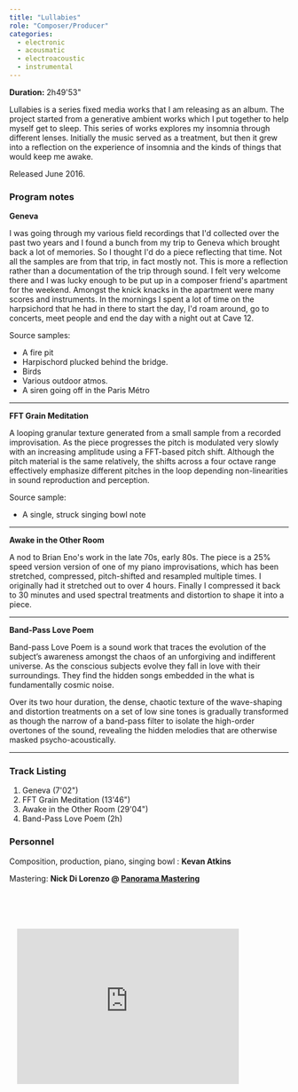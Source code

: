 ```yaml
---
title: "Lullabies"
role: "Composer/Producer"
categories:
  - electronic
  - acousmatic
  - electroacoustic
  - instrumental
---
```




**Duration:** 2h49'53"

Lullabies is a series fixed media works that I am releasing as an album. The project started from a generative ambient works which I put together to help myself get to sleep. This series of works explores my insomnia through different lenses. Initially the music served as a treatment, but then it grew into a reflection on the experience of insomnia and the kinds of things that would keep me awake.

Released June 2016.

### Program notes

**Geneva**

I was going through my various field recordings that I'd collected over the past two years and I found a bunch from my trip to Geneva which brought back a lot of memories. So I thought I'd do a piece reflecting that time. Not all the samples are from that trip, in fact mostly not. This is more a reflection rather than a documentation of the trip through sound. I felt very welcome there and I was lucky enough to be put up in a composer friend's apartment for the weekend.  Amongst the knick knacks in the apartment were many scores and instruments. In the mornings I spent a lot of time on the harpsichord that he had in there to start the day, I'd roam around, go to concerts, meet people and end the day with a night out at Cave 12.

Source samples:

- A fire pit
- Harpischord plucked behind the bridge.
- Birds
- Various outdoor atmos.
- A siren going off in the Paris Métro

----

**FFT Grain Meditation**

A looping granular texture generated from a small sample from a recorded improvisation. As the piece progresses the pitch is modulated very slowly with an increasing amplitude using a FFT-based pitch shift. Although the pitch material is the same relatively, the shifts across a four octave range effectively emphasize different pitches in the loop depending non-linearities in sound reproduction and perception.

Source sample:

- A single, struck singing bowl note

----

**Awake in the Other Room**

A nod to Brian Eno's work in the late 70s, early 80s. The piece is a 25% speed version version of one of my piano improvisations, which has been stretched, compressed, pitch-shifted and resampled multiple times. I originally had it stretched out to over 4 hours. Finally I compressed it back to 30 minutes and used spectral treatments and distortion to shape it into a piece.

----

**Band-Pass Love Poem**

Band-pass Love Poem is a sound work that traces the evolution of the subject’s
awareness amongst the chaos of an unforgiving and indifferent universe. As the
conscious subjects evolve they fall in love with their surroundings. They find
the hidden songs embedded in the what is fundamentally cosmic noise.

Over its two hour duration, the dense, chaotic texture of the wave-shaping and
distortion treatments on a set of low sine tones is gradually transformed as though
the narrow of a band-pass filter to isolate the high-order overtones of the sound,
revealing the hidden melodies that are otherwise masked psycho-acoustically.

----

### Track Listing

1. Geneva (7'02")
2. FFT Grain Meditation (13'46")
3. Awake in the Other Room (29'04")
4. Band-Pass Love Poem (2h)

### Personnel

Composition, production, piano, singing bowl  : **Kevan Atkins**

Mastering: **Nick Di Lorenzo @ [Panorama Mastering][4cd2746c]**

<a href="https://geo.itunes.apple.com/au/album/lullabies/id1125348363?mt=1&app=music" style="display:inline-block;overflow:hidden;background:url(/assets/img/itunes-badge.svg) no-repeat;width:165px;height:40px;"></a>

<iframe src="https://embed.spotify.com/?uri=spotify:album:6f6TTb5cJ8izNfforSA4SB&theme=white" style="width:400px;height:280px;margin:1em;" frameborder="0" allowtransparency="true"></iframe>


  [4cd2746c]: http://www.panoramamastering.com.au/ "Panorama Mastering"
